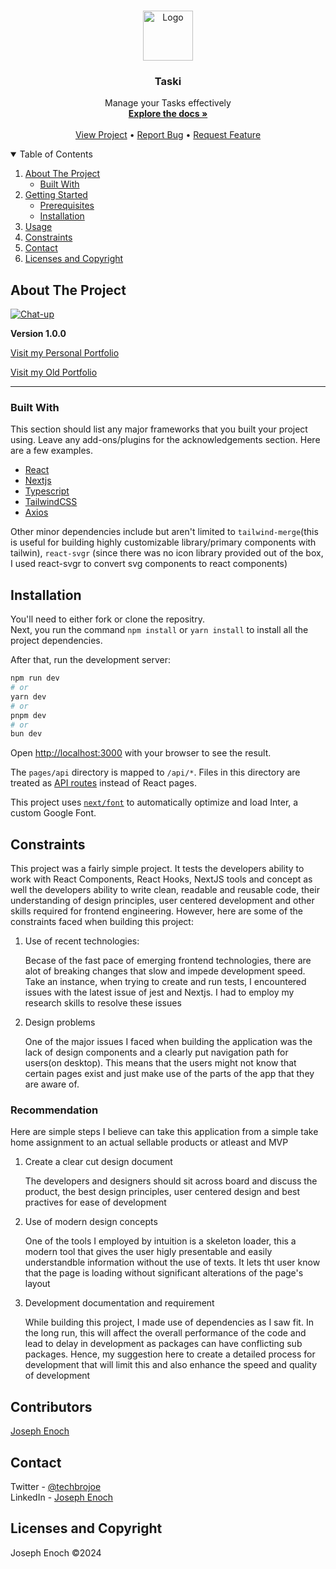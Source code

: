 <!-- PROJECT LOGO -->
<br />
<p align="center">
  <a href="https://taski.josephenoch.com/">
    <img src="https://taski.josephenoch.com/logo.svg" alt="Logo" width="80" height="80">
  </a>

<h3 align="center">Taski</h3>

  <p align="center">
    Manage your Tasks effectively
    <br />
    <a href="#"><strong>Explore the docs »</strong></a>
    <br />
    <br />
    <a href="https://taski.josephenoch.com/">View Project</a>
    •
    <a href="#">Report Bug</a>
    •
    <a href=" https://github.com/Josephenoch/taski/issues">Request Feature</a>
  </p>

  <!-- TABLE OF CONTENTS -->
<details open="open">
  <summary>Table of Contents</summary>
  <ol>
    <li>
      <a href="#about-the-project">About The Project</a>
      <ul>
        <li><a href="#built-with">Built With</a></li>
      </ul>
    </li>
    <li>
      <a href="#getting-started">Getting Started</a>
      <ul>
        <li><a href="#prerequisites">Prerequisites</a></li>
        <li><a href="#installation">Installation</a></li>
      </ul>
    </li>
    <li><a href="#usage">Usage</a></li>
    <li><a href="#constraints">Constraints</a></li>
    <li><a href="#contact">Contact</a></li>
    <li><a href="#licenses">Licenses and Copyright</a></li>

  </ol>
</details>

<!-- ABOUT THE PROJECT -->
## About The Project

<a href="https://github.com/Josephenoch/taski">
    <img src="https://taski.josephenoch.com/social-preview.png" alt="Chat-up">
  </a>


**Version 1.0.0**

[Visit my Personal Portfolio](https://portfolio.josephenoch.com/)

[Visit my Old Portfolio](https://oldportfolio.josephenoch.com/)

---

### Built With

This section should list any major frameworks that you built your project using. Leave any add-ons/plugins for the acknowledgements section. Here are a few examples.
* [React](https://reactjs.org)
* [Nextjs](https://nextjs.org/)
* [Typescript](https://www.typescriptlang.org/)
* [TailwindCSS](https://tailwindcss.com/)
* [Axios](https://axios-http.com/)

Other minor dependencies include but aren't limited to `tailwind-merge`(this is useful for building highly customizable library/primary components with tailwin), `react-svgr` (since there was no icon library provided out of the box, I used react-svgr to convert svg components to react components)
  

## Installation
You'll need to either fork or clone the repositry.<br>
Next, you run the command `npm install` or `yarn install` to install all the project dependencies.<br>

After that, run the development server:

```bash
npm run dev
# or
yarn dev
# or
pnpm dev
# or
bun dev
```

Open [http://localhost:3000](http://localhost:3000) with your browser to see the result.


The `pages/api` directory is mapped to `/api/*`. Files in this directory are treated as [API routes](https://nextjs.org/docs/api-routes/introduction) instead of React pages.

This project uses [`next/font`](https://nextjs.org/docs/basic-features/font-optimization) to automatically optimize and load Inter, a custom Google Font.

## Constraints

This project was a fairly simple project. It tests the developers ability to work with React Components, React Hooks, NextJS tools and concept as well the developers ability to write clean, readable and reusable code, their understanding of design principles, user centered development and other skills required for frontend engineering. However, here are some of the constraints faced when building this project:
<ol>
  <li> Use of recent technologies:
  <p>Becase of the fast pace of emerging frontend technologies, there are alot of breaking changes that slow and impede development speed. Take an instance, when trying to create and run tests, I encountered issues with the latest issue of jest and Nextjs. I had to employ my research skills to resolve these issues</p>
  </li>
  <li> Design problems
  <p>One of the major issues I faced when building the application was the lack of design components and a clearly put navigation path for users(on desktop). This means that the users might not know that certain pages exist and just make use of the parts of the app that they are aware of.</p>
</ol>


### Recommendation

Here are simple steps I believe can take this application from a simple take home assignment to an actual sellable products or atleast and MVP
<ol>
  <li> Create a clear cut design document
  <p>The developers and designers should sit across board and discuss the product, the best design principles, user centered design and best practives for ease of development</p>
  </li>
  <li> Use of modern design concepts
  <p>One of the tools I employed by intuition is a skeleton loader, this a modern tool that gives the user higly presentable and easily understandble information without the use of texts. It lets tht user know that the page is loading without significant alterations of the page's layout</p>
  <li>Development documentation and requirement
  <p> While building this project, I made use of dependencies as I saw fit. In the long run, this will affect the overall performance of the code and lead to delay in development as packages can have conflicting sub packages. Hence, my suggestion here to create a detailed process for development that will limit this and also enhance the speed and quality of development
</ol>



## Contributors
[Joseph Enoch](https://github.com/josephenoch)

## Contact

Twitter - [@techbrojoe](https://twitter.com/techbrojoe)<br>
LinkedIn - [Joseph Enoch](https://www.linkedin.com/in/joseph-enoch/)

## Licenses and Copyright

Joseph Enoch &copy;2024